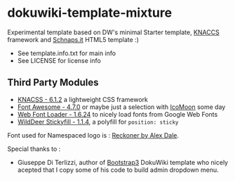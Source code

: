 # dokuwiki-template-mixture
Experimental template based on DW's minimal Starter template, [KNACCS](http://github.com) framework and [Schnaps.it](http://schnaps.it/) HTML5 template :)

* See template.info.txt for main info
* See LICENSE for license info

## Third Party Modules

* [KNACSS - 6.1.2](http://knacss.com/) a lightweight CSS framework
* [Font Awesome - 4.7.0](http://fontawesome.io/) or maybe just a selection with [IcoMoon](https://icomoon.io/) some day
* [Web Font Loader - 1.6.24](https://github.com/typekit/webfontloader) to nicely load fonts from Google Web Fonts
* [WildDeer Stickyfill - 1.1.4](https://github.com/wilddeer/stickyfill), a polyfill for `position: sticky`

Font used for Namespaced logo is : [Reckoner by Alex Dale](https://www.behance.net/alexiandale).

Special thanks to :
* Giuseppe Di Terlizzi, author of [Bootstrap3](https://www.dokuwiki.org/template:bootstrap3) DokuWiki template who nicely acepted that I copy some of his code to build admin dropdown menu.
